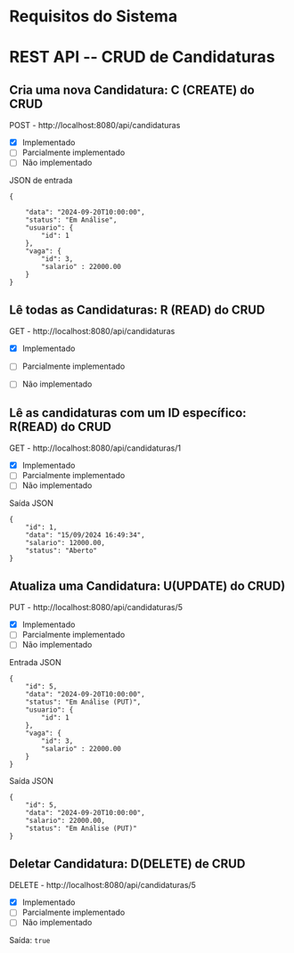# Requisitos do Sistema

# REST API -- CRUD de Candidaturas

## Cria uma nova Candidatura: C (CREATE) do CRUD

POST - http://localhost:8080/api/candidaturas

- [X] Implementado
- [ ] Parcialmente implementado
- [ ] Não implementado

JSON de entrada
```
{

    "data": "2024-09-20T10:00:00",
    "status": "Em Análise",
    "usuario": {
        "id": 1
    },
    "vaga": {
        "id": 3,
        "salario" : 22000.00
    }
}

```


## Lê todas as Candidaturas: R (READ) do CRUD

GET - http://localhost:8080/api/candidaturas

- [X] Implementado
- [ ] Parcialmente implementado
- [ ] Não implementado


## Lê as candidaturas com um ID específico: R(READ) do CRUD

GET - http://localhost:8080/api/candidaturas/1

- [X] Implementado
- [ ] Parcialmente implementado
- [ ] Não implementado

Saída JSON
```
{
    "id": 1,
    "data": "15/09/2024 16:49:34",
    "salario": 12000.00,
    "status": "Aberto"
}
```

## Atualiza uma Candidatura: U(UPDATE) do CRUD)

PUT - http://localhost:8080/api/candidaturas/5

- [X] Implementado
- [ ] Parcialmente implementado
- [ ] Não implementado
      
Entrada JSON
```
{
    "id": 5,
    "data": "2024-09-20T10:00:00",
    "status": "Em Análise (PUT)",
    "usuario": {
        "id": 1
    },
    "vaga": {
        "id": 3,
        "salario" : 22000.00
    }
}
```

Saída JSON

```
{
    "id": 5,
    "data": "2024-09-20T10:00:00",
    "salario": 22000.00,
    "status": "Em Análise (PUT)"
}
```

## Deletar Candidatura: D(DELETE) de CRUD

DELETE - http://localhost:8080/api/candidaturas/5

- [X] Implementado
- [ ] Parcialmente implementado
- [ ] Não implementado

Saída: ```true```









